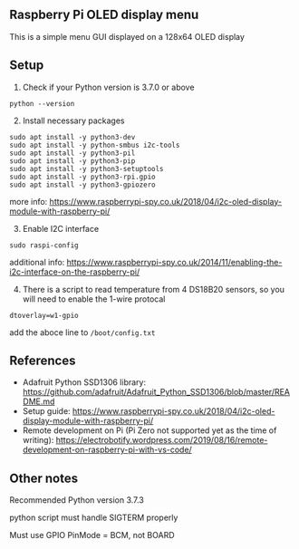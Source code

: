 Raspberry Pi OLED display menu
----------------------------------------

This is a simple menu GUI displayed on a 128x64 OLED display

Setup
----------------------------------------
1. Check if your Python version is 3.7.0 or above
```
python --version
```

2. Install necessary packages
```
sudo apt install -y python3-dev
sudo apt install -y python-smbus i2c-tools
sudo apt install -y python3-pil
sudo apt install -y python3-pip
sudo apt install -y python3-setuptools
sudo apt install -y python3-rpi.gpio
sudo apt install -y python3-gpiozero
```
more info: https://www.raspberrypi-spy.co.uk/2018/04/i2c-oled-display-module-with-raspberry-pi/

3. Enable I2C interface
```
sudo raspi-config
```
additional info: https://www.raspberrypi-spy.co.uk/2014/11/enabling-the-i2c-interface-on-the-raspberry-pi/

4. There is a script to read temperature from 4 DS18B20 sensors, so you will need to enable the 1-wire protocal
```
dtoverlay=w1-gpio
```
add the aboce line to `/boot/config.txt`

References
----------------------------------------
* Adafruit Python SSD1306 library: https://github.com/adafruit/Adafruit_Python_SSD1306/blob/master/README.md
* Setup guide: https://www.raspberrypi-spy.co.uk/2018/04/i2c-oled-display-module-with-raspberry-pi/
* Remote development on Pi (Pi Zero not supported yet as the time of writing): https://electrobotify.wordpress.com/2019/08/16/remote-development-on-raspberry-pi-with-vs-code/

Other notes
----------------------------------------

Recommended Python version 3.7.3

python script must handle SIGTERM properly

Must use GPIO PinMode = BCM, not BOARD

